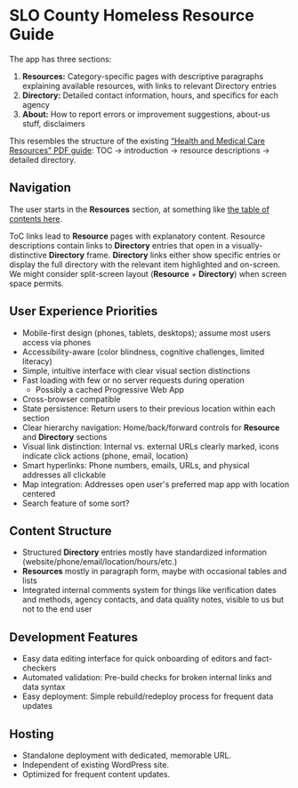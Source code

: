 # SLO County Homeless Resource Guide

The app has three sections:

1. **Resources:** Category-specific pages with descriptive paragraphs explaining available resources, with links to relevant Directory entries
1. **Directory:** Detailed contact information, hours, and specifics for each agency
1. **About:** How to report errors or improvement suggestions, about-us stuff, disclaimers

This resembles the structure of the existing [“Health and Medical Care Resources” PDF guide](https://showerthepeopleslo.org/wp-content/uploads/2025/08/Health-and-Medical-Care-Resources.pdf): TOC → introduction → resource descriptions → detailed directory.

## Navigation

The user starts in the **Resources** section, at something like [the table of contents here](https://github.com/davgross/homeless-in-slo-resource-guide/blob/main/Resource%20guide%20possible%20outline.md#table-of-contents).

ToC links lead to **Resource** pages with explanatory content.
Resource descriptions contain links to **Directory** entries that open in a visually-distinctive **Directory** frame.
**Directory** links either show specific entries or display the full directory with the relevant item highlighted and on-screen.
We might consider split-screen layout (**Resource** + **Directory**) when screen space permits.

## User Experience Priorities

- Mobile-first design (phones, tablets, desktops); assume most users access via phones
- Accessibility-aware (color blindness, cognitive challenges, limited literacy)
- Simple, intuitive interface with clear visual section distinctions
- Fast loading with few or no server requests during operation
   - Possibly a cached Progressive Web App
- Cross-browser compatible
- State persistence: Return users to their previous location within each section
- Clear hierarchy navigation: Home/back/forward controls for **Resource** and **Directory** sections
- Visual link distinction: Internal vs. external URLs clearly marked, icons indicate click actions (phone, email, location)
- Smart hyperlinks: Phone numbers, emails, URLs, and physical addresses all clickable
- Map integration: Addresses open user's preferred map app with location centered
- Search feature of some sort?

## Content Structure

- Structured **Directory** entries mostly have standardized information (website/phone/email/location/hours/etc.)
- **Resources** mostly in paragraph form, maybe with occasional tables and lists
- Integrated internal comments system for things like verification dates and methods, agency contacts, and data quality notes, visible to us but not to the end user

## Development Features

- Easy data editing interface for quick onboarding of editors and fact-checkers
- Automated validation: Pre-build checks for broken internal links and data syntax
- Easy deployment: Simple rebuild/redeploy process for frequent data updates

## Hosting

- Standalone deployment with dedicated, memorable URL.
- Independent of existing WordPress site.
- Optimized for frequent content updates.
